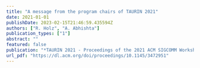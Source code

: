 ```yaml
---
title: "A message from the program chairs of TAURIN 2021"
date: 2021-01-01
publishDate: 2023-02-15T21:46:59.435594Z
authors: ["R. Holz", "A. Abhishta"]
publication_types: ["1"]
abstract: ""
featured: false
publication: "*TAURIN 2021 - Proceedings of the 2021 ACM SIGCOMM Workshop on Technologies, Applications, and Uses of a Responsible Internet*"
url_pdf: "https://dl.acm.org/doi/proceedings/10.1145/3472951"
---
```

